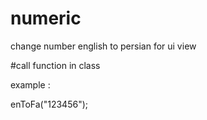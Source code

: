 # numeric
change number english to persian for ui view

#call function in class

example :

<?php

require_once __DIR__.'/vendor/autoload.php';

use numericpersian\numericpersian;

$obj = new numericpersian();

echo $obj->enToFa("123456");
